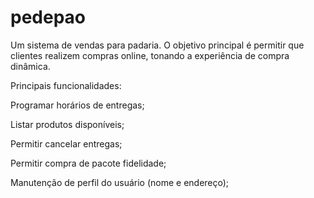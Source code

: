 # pedepao
Um sistema de vendas para padaria. O objetivo principal é permitir que clientes realizem compras online, tonando a experiência de compra dinâmica.

Principais funcionalidades:

Programar horários de entregas;

Listar produtos disponíveis;

Permitir cancelar entregas;

Permitir compra de pacote fidelidade;

Manutenção de perfil do usuário (nome e endereço);
